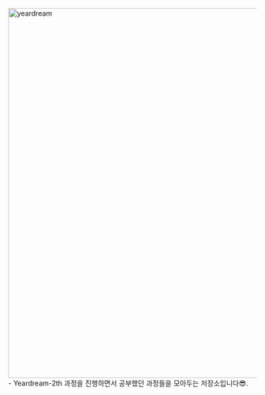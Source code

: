 <img width="749" alt="yeardream" src="https://user-images.githubusercontent.com/89567475/168994270-bd27a03b-96e8-495e-bddf-bb8770349802.png">
- Yeardream-2th 과정을 진행하면서 공부했던 과정들을 모아두는 저장소입니다😎.
